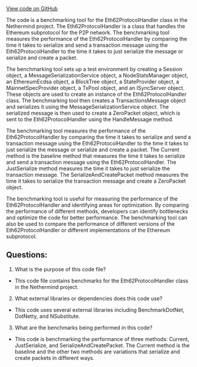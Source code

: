 [View code on GitHub](https://github.com/NethermindEth/nethermind/src/Nethermind/Nethermind.Network.Benchmark/Eth62ProtocolHandlerBenchmarks.cs)

The code is a benchmarking tool for the Eth62ProtocolHandler class in the Nethermind project. The Eth62ProtocolHandler is a class that handles the Ethereum subprotocol for the P2P network. The benchmarking tool measures the performance of the Eth62ProtocolHandler by comparing the time it takes to serialize and send a transaction message using the Eth62ProtocolHandler to the time it takes to just serialize the message or serialize and create a packet.

The benchmarking tool sets up a test environment by creating a Session object, a MessageSerializationService object, a NodeStatsManager object, an EthereumEcdsa object, a BlockTree object, a StateProvider object, a MainnetSpecProvider object, a TxPool object, and an ISyncServer object. These objects are used to create an instance of the Eth62ProtocolHandler class. The benchmarking tool then creates a TransactionsMessage object and serializes it using the MessageSerializationService object. The serialized message is then used to create a ZeroPacket object, which is sent to the Eth62ProtocolHandler using the HandleMessage method.

The benchmarking tool measures the performance of the Eth62ProtocolHandler by comparing the time it takes to serialize and send a transaction message using the Eth62ProtocolHandler to the time it takes to just serialize the message or serialize and create a packet. The Current method is the baseline method that measures the time it takes to serialize and send a transaction message using the Eth62ProtocolHandler. The JustSerialize method measures the time it takes to just serialize the transaction message. The SerializeAndCreatePacket method measures the time it takes to serialize the transaction message and create a ZeroPacket object.

The benchmarking tool is useful for measuring the performance of the Eth62ProtocolHandler and identifying areas for optimization. By comparing the performance of different methods, developers can identify bottlenecks and optimize the code for better performance. The benchmarking tool can also be used to compare the performance of different versions of the Eth62ProtocolHandler or different implementations of the Ethereum subprotocol.
## Questions: 
 1. What is the purpose of this code file?
- This code file contains benchmarks for the Eth62ProtocolHandler class in the Nethermind project.

2. What external libraries or dependencies does this code use?
- This code uses several external libraries including BenchmarkDotNet, DotNetty, and NSubstitute.

3. What are the benchmarks being performed in this code?
- This code is benchmarking the performance of three methods: Current, JustSerialize, and SerializeAndCreatePacket. The Current method is the baseline and the other two methods are variations that serialize and create packets in different ways.